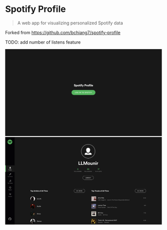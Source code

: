 # Spotify Profile

> A web app for visualizing personalized Spotify data

Forked from https://github.com/bchiang7/spotify-profile

TODO: add number of listens feature

![image-demo-1](https://github.com/LLMounir/Portfolio-2021/blob/main/demo/spotify-demo-1.png)
![image-demo-2](https://github.com/LLMounir/Portfolio-2021/blob/main/demo/spotify-demo-2.png)
